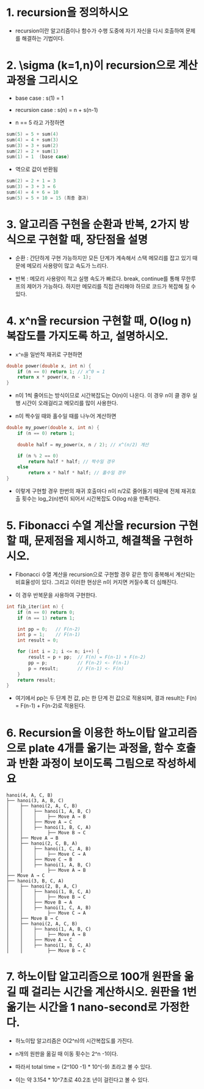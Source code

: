 # 1. recursion을 정의하시오

- recursion이란 알고리즘이나 함수가 수행 도중에 자기 자신을 다시 호출하여 문제를 해결하는 기법이다.



# 2. \sigma (k=1,n)이 recursion으로 계산 과정을 그리시오

- base case : s(1) = 1
- recursion case : s(n) = n + s(n-1)

- n == 5 라고 가정하면 
```c
sum(5) = 5 + sum(4)
sum(4) = 4 + sum(3)
sum(3) = 3 + sum(2)
sum(2) = 2 + sum(1)
sum(1) = 1  (base case)
```

- 역으로 값이 반환됨
```c
sum(2) = 2 + 1 = 3
sum(3) = 3 + 3 = 6
sum(4) = 4 + 6 = 10
sum(5) = 5 + 10 = 15 (최종 결과)
```



# 3. 알고리즘 구현을 순환과 반복, 2가지 방식으로 구현할 때, 장단점을 설명

- 순환 : 간단하게 구현 가능하지만 모든 단계가 계속해서 스택 메모리를 잡고 있기 때문에 메모리 사용량이 많고 속도가 느리다.

- 반복 : 메모리 사용량이 적고 실행 속도가 빠르다. break, continue를 통해 무한루프의 제어가 가능하다. 하지만 메모리를 직접 관리해야 하므로 코드가 복잡해 질 수 있다.



# 4. x^n을 recursion 구현할 때, O(log n) 복잡도를 가지도록 하고, 설명하시오.

- `x^n`을 일반적 재귀로 구현하면

```c
double power(double x, int n) {
    if (n == 0) return 1; // x^0 = 1
    return x * power(x, n - 1);
}
```

- n이 1씩 줄어드는 방식이므로 시간복잡도는 O(n)이 나온다. 이 경우 n이 클 경우 실행 시간이 오래걸리고 메모리를 많이 사용한다.

- n이 짝수일 때와 홀수일 때를 나누어 계산하면 

```c
double my_power(double x, int n) {
    if (n == 0) return 1;
    
    double half = my_power(x, n / 2); // x^(n/2) 계산

    if (n % 2 == 0) 
        return half * half; // 짝수일 경우
    else 
        return x * half * half; // 홀수일 경우
}
```

- 이렇게 구현할 경우 한번의 재귀 호출마다 n이 n/2로 줄어들기 때문에 전체 재귀호출 횟수는 log_2(n)번이 되어서 시간복잡도 O(log n)을 만족한다.



# 5. Fibonacci 수열 계산을 recursion 구현할 때, 문제점을 제시하고, 해결책을 구현하시오.

- Fibonacci 수열 계산을 recursion으로 구현할 경우 같은 항이 중복해서 계산되는 비효율성이 있다. 그리고 이러한 현상은 n이 커지면 커질수록 더 심해진다.

- 이 경우 반복문을 사용하여 구현한다.

```c
int fib_iter(int n) { 
    if (n == 0) return 0; 
    if (n == 1) return 1; 

    int pp = 0;   // F(n-2)
    int p = 1;    // F(n-1)
    int result = 0;

    for (int i = 2; i <= n; i++) {
        result = p + pp;  // F(n) = F(n-1) + F(n-2)
        pp = p;           // F(n-2) <- F(n-1)
        p = result;       // F(n-1) <- F(n)
    }
    return result; 
}
```

- 여기에서 pp는 두 단계 전 값, p는 한 단계 전 값으로 적용되며, 결과 result는 F(n) = F(n-1) + F(n-2)로 적용된다.



# 6. Recursion을 이용한 하노이탑 알고리즘으로 plate 4개를 옮기는 과정을, 함수 호출과 반환 과정이 보이도록 그림으로 작성하세요

```
hanoi(4, A, C, B)
├── hanoi(3, A, B, C)
│    ├── hanoi(2, A, C, B)
│    │    ├── hanoi(1, A, B, C)
│    │    │    ├── Move A → B
│    │    ├── Move A → C
│    │    ├── hanoi(1, B, C, A)
│    │         ├── Move B → C
│    ├── Move A → B
│    ├── hanoi(2, C, B, A)
│    │    ├── hanoi(1, C, A, B)
│    │    │    ├── Move C → A
│    │    ├── Move C → B
│    │    ├── hanoi(1, A, B, C)
│    │         ├── Move A → B
├── Move A → C
├── hanoi(3, B, C, A)
│    ├── hanoi(2, B, A, C)
│    │    ├── hanoi(1, B, C, A)
│    │    │    ├── Move B → C
│    │    ├── Move B → A
│    │    ├── hanoi(1, C, A, B)
│    │         ├── Move C → A
│    ├── Move B → C
│    ├── hanoi(2, A, C, B)
│    │    ├── hanoi(1, A, B, C)
│    │    │    ├── Move A → B
│    │    ├── Move A → C
│    │    ├── hanoi(1, B, C, A)
│    │         ├── Move B → C
```


# 7. 하노이탑 알고리즘으로 100개 원판을 옮길 때 걸리는 시간을 계산하시오. 원판을 1번 옮기는 시간을 1 nano-second로 가정한다.

- 하노이탑 알고리즘은 O(2^n)의 시간복잡도를 가진다.

- n개의 원판을 옮길 때 이동 횟수는 2^n -1이다.

- 따라서 total time = (2^100 -1) * 10^(-9) 초라고 볼 수 있다.

- 이는 약 3.154 * 10^7초로 40.2조 년이 걸린다고 볼 수 있다.